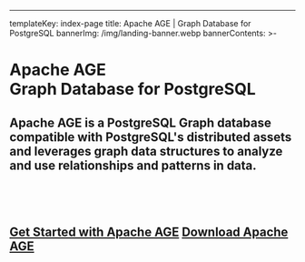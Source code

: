 ---
templateKey: index-page
title: Apache AGE | Graph Database for PostgreSQL
bannerImg: /img/landing-banner.webp
bannerContents: >-
  <h1 class="bannerHeader"><span>Apache AGE</span></br>
  Graph Database for PostgreSQL</h1>

  <h2 class="bannercontnet"><span>

  Apache AGE is a PostgreSQL Graph database compatible with PostgreSQL's distributed assets and leverages graph data structures to analyze and use relationships and patterns in data.

  </span> <br/>
  <br>

  <a href="/getstarted/quickstart"  >Get Started with Apache AGE</a>
  <a href="/download" >Download Apache AGE</a>

